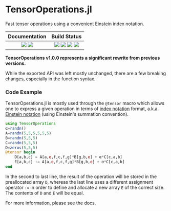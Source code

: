 # TensorOperations.jl

Fast tensor operations using a convenient Einstein index notation.

| **Documentation**                                                               | **Build Status**                                                                                |
|:-------------------------------------------------------------------------------:|:-----------------------------------------------------------------------------------------------:|
| [![][docs-stable-img]][docs-stable-url] [![][docs-dev-img]][docs-dev-url] | [![][travis-img]][travis-url] [![][appveyor-img]][appveyor-url] [![][codecov-img]][codecov-url] [![][coveralls-img]][coveralls-url] |

**TensorOperations v1.0.0 represents a significant rewrite from previous versions.**

While the exported API was left mostly unchanged, there are a few
breaking changes, especially in the function syntax.

[docs-dev-img]: https://img.shields.io/badge/docs-dev-blue.svg
[docs-dev-url]: https://jutho.github.io/TensorOperations.jl/latest

[docs-stable-img]: https://img.shields.io/badge/docs-stable-blue.svg
[docs-stable-url]: https://jutho.github.io/TensorOperations.jl/stable

[travis-img]: https://travis-ci.org/Jutho/TensorOperations.jl.svg?branch=master
[travis-url]: https://travis-ci.org/Jutho/TensorOperations.jl

[appveyor-img]: https://ci.appveyor.com/api/projects/status/github/Jutho/TensorOperations.jl?svg=true&branch=master
[appveyor-url]: https://ci.appveyor.com/project/jutho/tensoroperations-jl/branch/master

[codecov-img]: https://codecov.io/gh/Jutho/TensorOperations.jl/branch/master/graph/badge.svg
[codecov-url]: https://codecov.io/gh/Jutho/TensorOperations.jl

[coveralls-img]: https://coveralls.io/repos/github/Jutho/TensorOperations.jl/badge.svg?branch=master
[coveralls-url]: https://coveralls.io/github/Jutho/TensorOperations.jl


### Code Example

TensorOperations.jl is mostly used through the `@tensor` macro which allows one to express a given operation in terms of [index notation](https://en.wikipedia.org/wiki/Abstract_index_notation) format, a.k.a. [Einstein notation](https://en.wikipedia.org/wiki/Einstein_notation) (using Einstein's summation convention).
```julia
using TensorOperations
α=randn()
A=randn(5,5,5,5,5,5)
B=randn(5,5,5)
C=randn(5,5,5)
D=zeros(5,5,5)
@tensor begin
    D[a,b,c] = A[a,e,f,c,f,g]*B[g,b,e] + α*C[c,a,b]
    E[a,b,c] := A[a,e,f,c,f,g]*B[g,b,e] + α*C[c,a,b]
end
```
In the second to last line, the result of the operation will be stored in the preallocated array `D`, whereas the last line uses a different assignment operator `:=` in order to define and allocate a new array `E` of the correct size. The contents of `D` and `E` will be equal.

For more information, please see the docs. 
